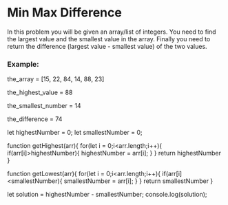 <h1>Min Max Difference</h1>

<p>In this problem you will be given an array/list of integers. You need to find the largest value and the smallest value in the array. Finally you need to return the difference (largest value - smallest value) of the two values.</p>

<h3>Example:</h3>

<p>the_array = [15, 22, 84, 14, 88, 23]</p>
<p>the_highest_value = 88</p>
<p>the_smallest_number = 14</p>
<p>the_difference = 74</p>

let highestNumber = 0;
let smallestNumber = 0;

function getHighest(arr){
  for(let i = 0;i<arr.length;i++){
    if(arr[i]>highestNumber){
    highestNumber = arr[i];
    }
  }
  return highestNumber
}

function getLowest(arr){
  for(let i = 0;i<arr.length;i++){
    if(arr[i]<smallestNumber){
    smallestNumber = arr[i];
    }
  }
  return smallestNumber
}

let solution = highestNumber - smallestNumber;
console.log(solution);


  

